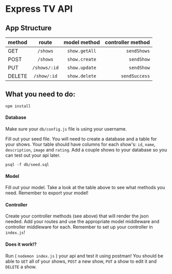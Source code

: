 # Express TV API




## App Structure

|method|route|model method|controller method|
|:----|:---:|:----------:|--------:|
|GET|`/shows`|`show.getAll`|`sendShows`|
|POST|`/shows`|`show.create`|`sendShow`|
|PUT|`/shows/:id`|`show.update`|`sendShow`|
|DELETE|`/show/:id`|`show.delete`|`sendSuccess`|

## What you need to do:

`npm install`

#### Database

Make sure your `db/config.js` file is using your username.

Fill out your seed file. You will need to create a database and a table for your shows. Your table should have columns for each show's: `id`, `name`, `description`, `image` and `rating`. Add a couple shows to your database so you can test out your api later.

`psql -f db/seed.sql`

#### Model

Fill out your model. Take a look at the table above to see what methods you need. Remember to export your model!

#### Controller 

Create your controller methods (see above) that will render the json needed. Add your routes and use the appropriate model middleware and controller middleware for each. Remember to set up your controller in `index.js`!

#### Does it work!?

Run ( `nodemon index.js` ) your api and test it using postman! You should be able to `GET` all of your shows, `POST` a new show, `PUT` a show to edit it and `DELETE` a show.


